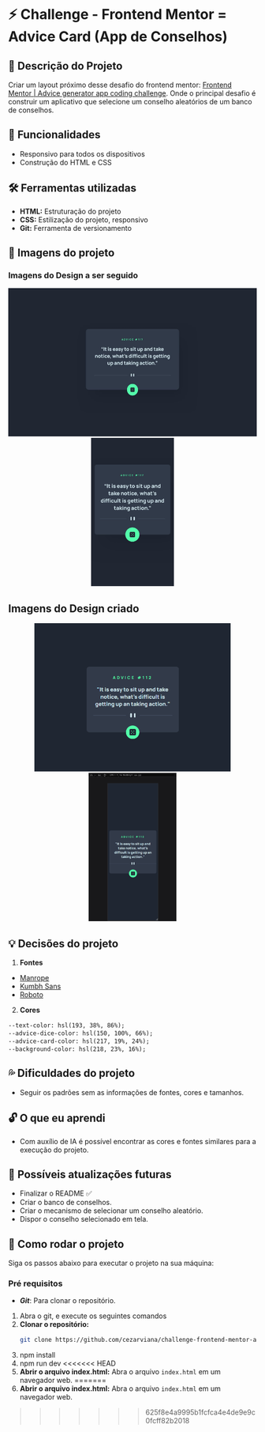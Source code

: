 # ⚡ Challenge - Frontend Mentor = Advice Card (App de Conselhos)

## 📝 Descrição do Projeto
Criar um layout próximo desse desafio do frontend mentor: [Frontend Mentor | Advice generator app coding challenge](https://www.frontendmentor.io/challenges/advice-generator-app-QdUG-13db). Onde o principal desafio é construir um aplicativo que selecione um conselho aleatórios de um banco de conselhos. 


## 🔎 Funcionalidades
- Responsivo para todos os dispositivos
- Construção do HTML e CSS


## 🛠️ Ferramentas utilizadas
- **HTML:** Estruturação do projeto
- **CSS:** Estilização do projeto, responsivo
- **Git:** Ferramenta de versionamento


## 🎨 Imagens do projeto

### Imagens do Design a ser seguido
<div align="center">
<img src="design/desing-base-desktop.jpg" style="height: 300px;"> <br>
<img src="design/desing-base-mobile.jpg" style="height: 300px; text-align: center;">
</div>

## Imagens do Design criado
<div align="center">
<img src="design/1-desktop.png"  style="height: 300px; text-align: center;"> <br>
<img src="design/1-mobile.png"  style="height: 300px; text-align: center;">
</div>


## 💡 Decisões do projeto
1. **Fontes**
- [Manrope](https://fonts.google.com/specimen/Manrope)
- [Kumbh Sans](https://fonts.google.com/specimen/Kumbh+Sans)
- [Roboto](https://fonts.google.com/specimen/Roboto)

2. **Cores**
```
--text-color: hsl(193, 38%, 86%);
--advice-dice-color: hsl(150, 100%, 66%);
--advice-card-color: hsl(217, 19%, 24%);
--background-color: hsl(218, 23%, 16%);
```


## 💦 Dificuldades do projeto
- Seguir os padrões sem as informações de fontes, cores e tamanhos.


## 🔓 O que eu aprendi
- Com auxílio de IA é possível encontrar as cores e fontes similares para a execução do projeto.


## 💭 Possíveis atualizações futuras
- Finalizar o README ✅
- Criar o banco de conselhos.
- Criar o mecanismo de selecionar um conselho aleatório.
- Dispor o conselho selecionado em tela.

## 🚀 Como rodar o projeto
Siga os passos abaixo para executar o projeto na sua máquina:

### Pré requisitos

- <strong><i>Git</i></strong>: Para clonar o repositório.


1. Abra o git, e execute os seguintes comandos
2. **Clonar o repositório:**
   ```bash
   git clone https://github.com/cezarviana/challenge-frontend-mentor-advice-card.git
   ```
3. npm install
4. npm run dev
<<<<<<< HEAD
5. **Abrir o arquivo index.html:** Abra o arquivo `index.html` em um navegador web.
=======
5. **Abrir o arquivo index.html:** Abra o arquivo `index.html` em um navegador web.
>>>>>>> 625f8e4a9995b1fcfca4e4de9e9c0fcff82b2018
